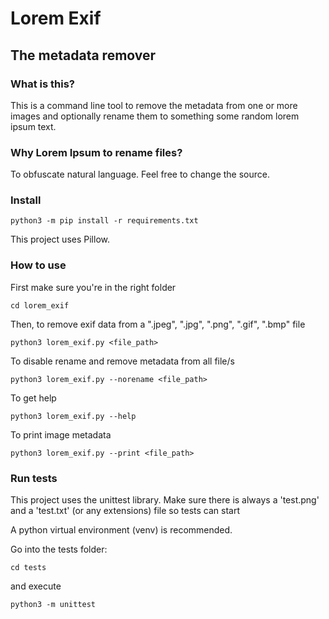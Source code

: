 # Lorem Exif

## The metadata remover

### What is this?

This is a command line tool to remove the metadata from one or more images and optionally rename them to something some random lorem ipsum text.

### Why Lorem Ipsum to rename files?

To obfuscate natural language. Feel free to change the source.

### Install

``` 
python3 -m pip install -r requirements.txt 
```

This project uses Pillow.

### How to use

First make sure you're in the right folder
```
cd lorem_exif
```
Then, to remove exif data from a ".jpeg", ".jpg", ".png", ".gif", ".bmp" file

```
python3 lorem_exif.py <file_path> 
```

To disable rename and remove metadata from all file/s
```
python3 lorem_exif.py --norename <file_path>
```

To get help
```
python3 lorem_exif.py --help 
```

To print image metadata
```
python3 lorem_exif.py --print <file_path> 
```

### Run tests

This project uses the unittest library. Make sure there is always a 'test.png' and a 'test.txt' (or any extensions) file so tests can start

A python virtual environment (venv) is recommended. 

Go into the tests folder:

``` 
cd tests 
```

and execute  

``` 
python3 -m unittest 
```

